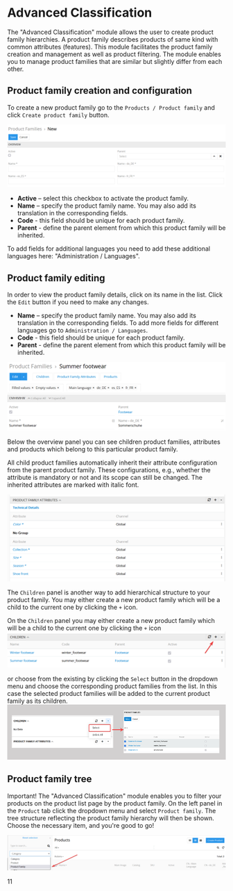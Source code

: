 # Advanced Classification

The "Advanced Classification" module allows the user to create product family hierarchies. A product family describes products of same kind with common attributes (features). This module facilitates the product family creation and management as well as product filtering. The module enables you to manage product families that are similar but slightly differ from each other. 

## Product family creation and configuration

To create a new product family go to the `Products / Product family` and click `Create product family` button.

![Export feed cfg file](_assets/advanced-classification/create_product_family_with_parent.png)

- **Active** – select this checkbox to activate the product family.
- **Name** – specify the product family name. You may also add its translation in the corresponding fields. 
- **Code** - this field should be unique for each product family.
- **Parent** - define the parent element from which this product family will be inherited.

To add fields for additional languages you need to add these additional languages here: "Administration / Languages".

## Product family editing

In order to view the product family details, click on its name in the list. Click the `Edit` button if you need to make any changes.

- **Name** – specify the product family name. You may also add its translation in the corresponding fields. To add more fields for different languages go to `Administration / Languages`.
- **Code** - this field should be unique for each product family.
- **Parent** - define the parent element from which this product family will be inherited.

![Export feed cfg file](_assets/advanced-classification/edit_product_family.png)

Below the overview panel you can see children product families, attributes and products which belong to this particular product family. 

All child product families automatically inherit their attribute configuration from the parent product family. These configurations, e.g., whether the attribute is mandatory or not and its scope can still be changed. The inherited attributes are marked with italic font.

![Export feed cfg file](_assets/advanced-classification/inherited_attributes.png)

The `Children` panel is another way to add hierarchical structure to your product family. You may either create a new product family which will be a child to the current one by clicking the `+` icon.

On the `Children` panel you may either create a new product family which will be a child to the current one by clicking the `+` icon
![Export feed cfg file](_assets/advanced-classification/create_new_child.png)

or choose from the existing by clicking the `Select` button in the dropdown menu and choose the corresponding product families from the list. In this case the selected product families will be added to the current product family as its children.
![Export feed cfg file](_assets/advanced-classification/select_product_family_children.png)

## Product family tree

Important! The "Advanced Classification" module enables you to filter your products on the product list page by the product family. On the left panel in the `Product` tab click the dropdown menu and select `Product family`. The tree structure reflecting the product family hierarchy will then be shown. Choose the necessary item, and you're good to go!

![Export feed cfg file](_assets/advanced-classification/sort_by_product_family.png)

11